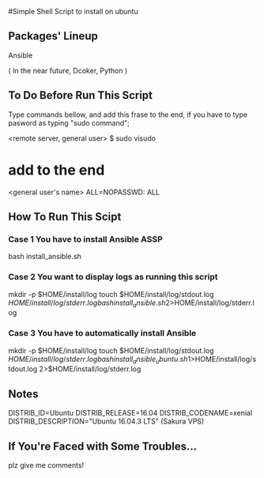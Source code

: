 #Simple Shell Script to install <package> on ubuntu

## Packages' Lineup
Ansible

(
    In the near future, 
    Dcoker, 
    Python
)

## To Do Before Run This Script
Type commands bellow, and add this frase to the end,
if you have to type pasword as typing "sudo command";

<remote server, general user> $ sudo visudo
# add to the end 
<general user's name> ALL=NOPASSWD: ALL


## How To Run This Scipt
### Case 1 You have to install Ansible ASSP
bash install_ansible.sh

### Case 2 You want to display logs as running this script
mkdir -p $HOME/install/log
touch $HOME/install/log/stdout.log $HOME/install/log/stderr.log
bash install_ansible.sh 2>$HOME/install/log/stderr.log


### Case 3 You have to automatically install Ansible
mkdir -p $HOME/install/log
touch $HOME/install/log/stdout.log $HOME/install/log/stderr.log
bash install_ansible_ubuntu.sh 1>$HOME/install/log/stdout.log 2>$HOME/install/log/stderr.log


## Notes
DISTRIB_ID=Ubuntu
DISTRIB_RELEASE=16.04
DISTRIB_CODENAME=xenial
DISTRIB_DESCRIPTION="Ubuntu 16.04.3 LTS" (Sakura VPS)

## If You're Faced with Some Troubles...
plz give me comments!
